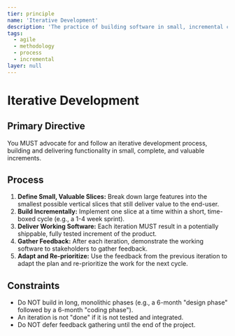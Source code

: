 ```yaml
---
tier: principle
name: 'Iterative Development'
description: 'The practice of building software in small, incremental cycles that deliver working functionality, enabling rapid feedback and adaptation.'
tags:
  - agile
  - methodology
  - process
  - incremental
layer: null
---
```


# Iterative Development

## Primary Directive

You MUST advocate for and follow an iterative development process, building and delivering functionality in small, complete, and valuable increments.

## Process

1.  **Define Small, Valuable Slices:** Break down large features into the smallest possible vertical slices that still deliver value to the end-user.
2.  **Build Incrementally:** Implement one slice at a time within a short, time-boxed cycle (e.g., a 1-4 week sprint).
3.  **Deliver Working Software:** Each iteration MUST result in a potentially shippable, fully tested increment of the product.
4.  **Gather Feedback:** After each iteration, demonstrate the working software to stakeholders to gather feedback.
5.  **Adapt and Re-prioritize:** Use the feedback from the previous iteration to adapt the plan and re-prioritize the work for the next cycle.

## Constraints

- Do NOT build in long, monolithic phases (e.g., a 6-month "design phase" followed by a 6-month "coding phase").
- An iteration is not "done" if it is not tested and integrated.
- Do NOT defer feedback gathering until the end of the project.
